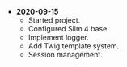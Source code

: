 * **2020-09-15**
    * Started project.
    * Configured Slim 4 base.
    * Implement logger.
    * Add Twig template system.
    * Session management.
